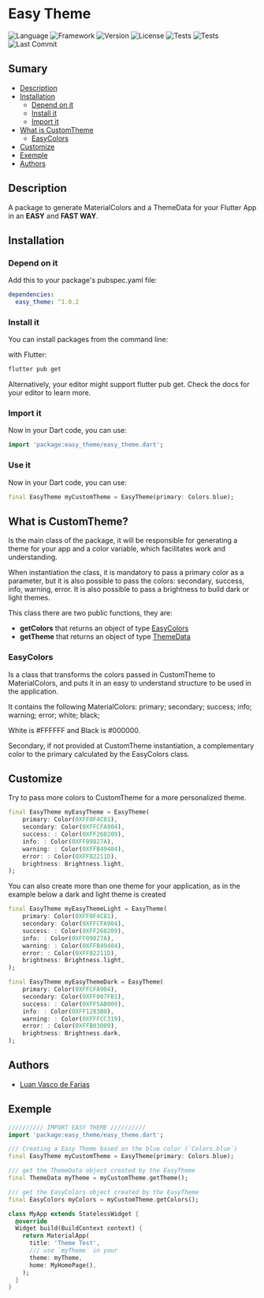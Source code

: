 # Easy Theme

![Language](https://img.shields.io/static/v1?label&message=Dart&logo=dart&color=0175C2&logoColor=FFF) ![Framework](https://img.shields.io/static/v1?label&message=Flutter&logo=flutter&color=02569B&logoColor=FFF) ![Version](https://img.shields.io/badge/Version-v1.0.2-0abab5) ![License](https://img.shields.io/badge/License-MIT-ba9f1c) ![Tests](https://img.shields.io/badge/PubDev%20Points-110-8a05be) ![Tests](https://img.shields.io/badge/Tests-Passed-25a108) ![Last Commit](https://img.shields.io/badge/Last%20Commit-29/09/20-10569c)

## Sumary

- [Description](#description)
- [Installation](#installation)
  - [Depend on it](#depend-on-it)
  - [Install it](#install-it)
  - [Import it](#import-it)
- [What is CustomTheme](#what-is-customtheme)
  - [EasyColors](#easycolors)
- [Customize](#customize)
- [Exemple](#exemple)
- [Authors](#authors)

## Description

A package to generate MaterialColors and a ThemeData for your Flutter App in an __EASY__ and __FAST WAY__.

## Installation
### Depend on it
Add this to your package's pubspec.yaml file:

```yaml
dependencies:
  easy_theme: ^1.0.2
```

### Install it
You can install packages from the command line:

with Flutter:
```bash
flutter pub get
```

Alternatively, your editor might support flutter pub get. Check the docs for your editor to learn more.

### Import it
Now in your Dart code, you can use:

```dart
import 'package:easy_theme/easy_theme.dart';
```

### Use it
Now in your Dart code, you can use:

```dart
final EasyTheme myCustomTheme = EasyTheme(primary: Colors.blue);
```

## What is CustomTheme?
Is the main class of the package, it will be responsible for generating a theme for your app and a color variable, which facilitates work and understanding.

When instantiation the class, it is mandatory to pass a primary color as a parameter, but it is also possible to pass the colors: secondary, success, info, warning, error.
It is also possible to pass a brightness to build dark or light themes.

This class there are two public functions, they are:
- __getColors__ that returns an object of type [EasyColors](#EasyColors)
- __getTheme__ that returns an object of type [ThemeData](https://api.flutter.dev/flutter/material/ThemeData-class.html)

### EasyColors

Is a class that transforms the colors passed in CustomTheme to MaterialColors, and puts it in an easy to understand structure to be used in the application.

It contains the following MaterialColors:
primary; secondary; success; info; warning; error; white; black;

White is #FFFFFF and Black is #000000.

Secondary, if not provided at CustomTheme instantiation, a complementary color to the primary calculated by the EasyColors class.

## Customize
Try to pass more colors to CustomTheme for a more personalized theme.

```dart
final EasyTheme myEasyTheme = EasyTheme(
    primary: Color(0XFF0F4C81),
    secondary: Color(0XFFCFA904),
    success: : Color(0XFF268209),
    info: : Color(0XFF09827A),
    warning: : Color(0XFFB49404),
    error: : Color(0XFF82211D),
    brightness: Brightness.light,
);
```

You can also create more than one theme for your application, as in the example below a dark and light theme is created

```dart
final EasyTheme myEasyThemeLight = EasyTheme(
    primary: Color(0XFF0F4C81),
    secondary: Color(0XFFCFA904),
    success: : Color(0XFF268209),
    info: : Color(0XFF09827A),
    warning: : Color(0XFFB49404),
    error: : Color(0XFF82211D),
    brightness: Brightness.light,
);

final EasyTheme myEasyThemeDark = EasyTheme(
    primary: Color(0XFFCFA904),
    secondary: Color(0XFF007FB1),
    success: : Color(0XFF5AB009),
    info: : Color(0XFF1283B0),
    warning: : Color(0XFFFCC319),
    error: : Color(0XFFB03009),
    brightness: Brightness.dark,
);
```

## Authors

- [Luan Vasco de Farias](https://github.com/LvFarias)

## Exemple

```dart
////////// IMPORT EASY THEME //////////
import 'package:easy_theme/easy_theme.dart';

/// Creating a Easy Theme based on the blue color (`Colors.blue`)
final EasyTheme myCustomTheme = EasyTheme(primary: Colors.blue);

/// get the ThemeData object created by the EasyTheme
final ThemeData myTheme = myCustomTheme.getTheme();

/// get the EasyColors object created by the EasyTheme
final EasyColors myColors = myCustomTheme.getColors();

class MyApp extends StatelessWidget {
  @override
  Widget build(BuildContext context) {
    return MaterialApp(
      title: 'Theme Test',
      /// use `myTheme` in your
      theme: myTheme,
      home: MyHomePage(),
    );
  }
}
```